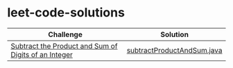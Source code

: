 # leet-code-solutions

| Challenge                                                                                                                     | Solution                                                                              |
| ----------------------------------------------------------------------------------------------------------------------------- | --------------------------------------------------------------------------------------|
| [Subtract the Product and Sum of Digits of an Integer](https://leetcode.com/problems/subtract-the-product-and-sum-of-digits-of-an-integer/?isFullScreen=true)                  | [subtractProductAndSum.java](./solutions/subtractProductAndSum.java)              |

